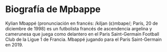 # Biografía de Mpbappe

Kylian Mbappé (pronunciación en francés: /kiljan (ɛ)mbape/; París, 20 de diciembre de 1998) es un futbolista francés de ascendencia argelina y camerunesa que juega como delantero en el Paris Saint-Germain Football Club de la Ligue 1 de Francia. Mbappé jugando para el París Saint-Germain en 2019.
